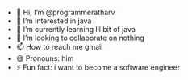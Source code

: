 - 👋 Hi, I’m @programmeratharv
- 👀 I’m interested in java
- 🌱 I’m currently learning lil bit of java
- 💞️ I’m looking to collaborate on nothing
- 📫 How to reach me gmail
- 😄 Pronouns: him
- ⚡ Fun fact: i want to become a software engineer

<!---
programmeratharv/programmeratharv is a ✨ special ✨ repository because its `README.md` (this file) appears on your GitHub profile.
You can click the Preview link to take a look at your changes.
--->
